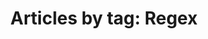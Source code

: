 ---
layout: blog_by_tag
title: 'Articles by tag: Regex'
backgrounds:
- https://3.bp.blogspot.com/-PdCh8Og8ZQk/WChV-XMC1WI/AAAAAAAAFxY/BERQzOaWBtg3qxwXhfd3lE30vK7Zqi7RACPcB/s1600/IMG\_1252.JPG
tag: regex
permalink: /archive/tag/regex/
---